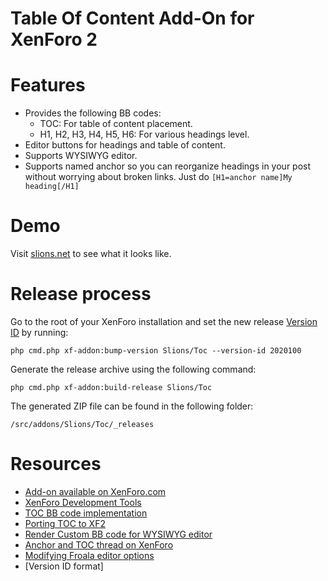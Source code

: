 # Table Of Content Add-On for XenForo 2

# Features
- Provides the following BB codes:
  - TOC: For table of content placement.
  - H1, H2, H3, H4, H5, H6: For various headings level.  
- Editor buttons for headings and table of content.
- Supports WYSIWYG editor.
- Supports named anchor so you can reorganize headings in your post without worrying about broken links. Just do `[H1=anchor name]My heading[/H1]`

# Demo
Visit [slions.net] to see what it looks like.

# Release process

Go to the root of your XenForo installation and set the new release [Version ID] by running:

`php cmd.php xf-addon:bump-version Slions/Toc --version-id 2020100`

Generate the release archive using the following command:

`php cmd.php xf-addon:build-release Slions/Toc`

The generated ZIP file can be found in the following folder:

`/src/addons/Slions/Toc/_releases`

# Resources

- [Add-on available on XenForo.com]
- [XenForo Development Tools]
- [TOC BB code implementation]
- [Porting TOC to XF2]
- [Render Custom BB code for WYSIWYG editor]
- [Anchor and TOC thread on XenForo]
- [Modifying Froala editor options]
- [Version ID format]

[slions.net]: https://slions.net/resources/fulguris.10/
[XenForo Development Tools]: https://xenforo.com/docs/dev/development-tools
[Render Custom BB code for WYSIWYG editor]: https://xenforo.com/community/threads/parse-custom-bbcode-in-editorhtml-cant-add-new-tags.147361/
[Add-on available on XenForo.com]: https://xenforo.com/community/resources/slions-table-of-content.8222/
[Porting TOC to XF2]: https://xenforo.com/community/threads/porting-toc-bb-code-add-on-for-xf2-1.178041/#post-1490422
[Anchor and TOC thread on XenForo]: https://xenforo.com/community/threads/bbcode-for-anchor-and-toc.171540/#post-1490421
[TOC BB code implementation]: https://xenforo.com/community/threads/toc-bb-code-add-on-implementation.127502/
[Modifying Froala editor options]: https://xenforo.com/community/threads/modifying-froala-editor-options.161305/
[Version ID]: https://xenforo.com/docs/dev/add-on-structure/#recommended-version-id-format
